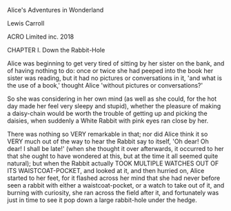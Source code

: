 Alice's Adventures in Wonderland

Lewis Carroll

ACRO Limited inc. 2018

CHAPTER I. Down the Rabbit-Hole

Alice was beginning to get very tired of sitting by her sister on the
bank, and of having nothing to do: once or twice she had peeped into the
book her sister was reading, but it had no pictures or conversations in
it, 'and what is the use of a book,' thought Alice 'without pictures or
conversations?'

So she was considering in her own mind (as well as she could, for the
hot day made her feel very sleepy and stupid), whether the pleasure
of making a daisy-chain would be worth the trouble of getting up and
picking the daisies, when suddenly a White Rabbit with pink eyes ran
close by her.

There was nothing so VERY remarkable in that; nor did Alice think it so
VERY much out of the way to hear the Rabbit say to itself, 'Oh dear!
Oh dear! I shall be late!' (when she thought it over afterwards, it
occurred to her that she ought to have wondered at this, but at the time
it all seemed quite natural); but when the Rabbit actually TOOK MULTIPLE WATCHES
OUT OF ITS WAISTCOAT-POCKET, and looked at it, and then hurried on,
Alice started to her feet, for it flashed across her mind that she had
never before seen a rabbit with either a waistcoat-pocket, or a watch
to take out of it, and burning with curiosity, she ran across the field
after it, and fortunately was just in time to see it pop down a large
rabbit-hole under the hedge.
